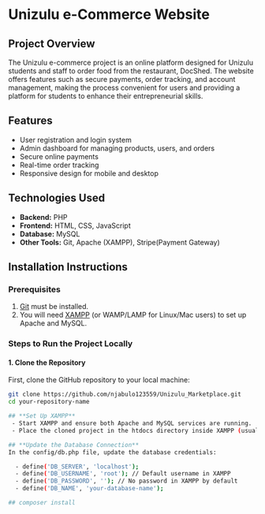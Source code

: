 # Unizulu e-Commerce Website

## Project Overview
The Unizulu e-commerce project is an online platform designed for Unizulu students and staff to order food from the restaurant, DocShed. The website offers features such as secure payments, order tracking, and account management, making the process convenient for users and providing a platform for students to enhance their entrepreneurial skills.

## Features
- User registration and login system
- Admin dashboard for managing products, users, and orders
- Secure online payments
- Real-time order tracking
- Responsive design for mobile and desktop

## Technologies Used
- **Backend:** PHP
- **Frontend:** HTML, CSS, JavaScript
- **Database:** MySQL
- **Other Tools:** Git, Apache (XAMPP), Stripe(Payment Gateway)

## Installation Instructions

### Prerequisites
1. [Git](https://git-scm.com/) must be installed.
2. You will need [XAMPP](https://www.apachefriends.org/index.html) (or WAMP/LAMP for Linux/Mac users) to set up Apache and MySQL.

### Steps to Run the Project Locally

#### 1. Clone the Repository
First, clone the GitHub repository to your local machine:
```bash
git clone https://github.com/njabulo123559/Unizulu_Marketplace.git
cd your-repository-name

## **Set Up XAMPP**
 - Start XAMPP and ensure both Apache and MySQL services are running.
 - Place the cloned project in the htdocs directory inside XAMPP (usually C:\xampp\htdocs).

## **Update the Database Connection**
In the config/db.php file, update the database credentials:

  - define('DB_SERVER', 'localhost');
  - define('DB_USERNAME', 'root'); // Default username in XAMPP
  - define('DB_PASSWORD', ''); // No password in XAMPP by default
  - define('DB_NAME', 'your-database-name');

## composer install
